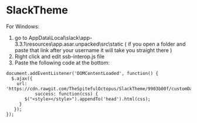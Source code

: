 # SlackTheme

For Windows:
1) go to AppData\Local\slack\app-3.3.1\resources\app.asar.unpacked\src\static   ( if you open a folder and paste that link after your username it will take you straight there )
2) Right click and edit ssb-interop.js file
3) Paste the following code at the bottom:

```
document.addEventListener('DOMContentLoaded', function() {
  $.ajax({
    url: 'https://cdn.rawgit.com/TheSpitefulOctopus/SlackTheme/9903b00f/customDark.css',
           success: function(css) {
       $("<style></style>").appendTo('head').html(css);
     }
   });
});
```
